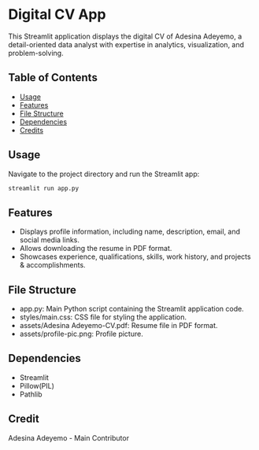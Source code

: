 # Digital CV App

This Streamlit application displays the digital CV of Adesina Adeyemo, a detail-oriented data analyst with expertise in analytics, visualization, and problem-solving.

## Table of Contents

- [Usage](#usage)
- [Features](#features)
- [File Structure](#file-structure)
- [Dependencies](#dependencies)
- [Credits](#credits)

## Usage
Navigate to the project directory and run the Streamlit app:

```bash
streamlit run app.py
```

## Features
- Displays profile information, including name, description, email, and social media links.
- Allows downloading the resume in PDF format.
- Showcases experience, qualifications, skills, work history, and projects & accomplishments.

## File Structure
- app.py: Main Python script containing the Streamlit application code.
- styles/main.css: CSS file for styling the application.
- assets/Adesina Adeyemo-CV.pdf: Resume file in PDF format.
- assets/profile-pic.png: Profile picture.

## Dependencies
- Streamlit
- Pillow(PIL)
- Pathlib

## Credit
Adesina Adeyemo - Main Contributor
